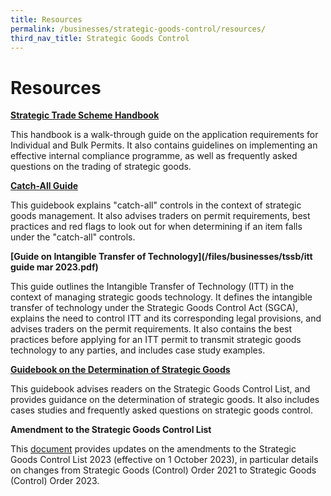 ```yaml
---
title: Resources
permalink: /businesses/strategic-goods-control/resources/
third_nav_title: Strategic Goods Control
---
```

# Resources

**[Strategic Trade Scheme Handbook](/files/businesses/seb/sts%20handbook%20-%20may%202022%20.pdf)**

This handbook is a walk-through guide on the application requirements for Individual and Bulk Permits. It also contains guidelines on implementing an effective internal compliance programme, as well as frequently asked questions on the trading of strategic goods.

**[Catch-All Guide](/files/businesses/catch-all-guide-(1).pdf)**

This guidebook explains "catch-all" controls in the context of strategic goods management. It also advises traders on permit requirements, best practices and red flags to look out for when determining if an item falls under the "catch-all" controls.

**[Guide on Intangible Transfer of Technology](/files/businesses/tssb/itt guide mar 2023.pdf)**

This guide outlines the Intangible Transfer of Technology (ITT) in the context of managing strategic goods technology. It defines the intangible transfer of technology under the Strategic Goods Control Act (SGCA), explains the need to control ITT and its corresponding legal provisions, and advises traders on the permit requirements. It also contains the best practices before applying for an ITT permit to transmit strategic goods technology to any parties, and includes case study examples. 

**[Guidebook on the Determination of Strategic Goods](/files/businesses/guidebook-on-the-determination-of-strategic-goods-3-oct-2019.pdf)**

This guidebook advises readers on the Strategic Goods Control List, and provides guidance on the determination of strategic goods. It also includes cases studies and frequently asked questions on strategic goods control.

**Amendment to the Strategic Goods Control List**

This [document](/files/businesses/tssb/sgco2023%20amendments%20table.pdf) provides updates on the amendments to the Strategic Goods Control List 2023 (effective on 1 October 2023), in particular details on changes from Strategic Goods (Control) Order 2021 to Strategic Goods (Control) Order 2023.